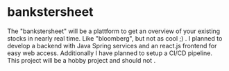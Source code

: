 # bankstersheet
The "bankstersheet" will be a plattform to get an overview of your existing stocks in nearly real time. Like "bloomberg", but not as cool ;) . I planned to develop a backend with Java Spring services and an react.js frontend for easy web access. Additionally I have planned to setup a CI/CD pipeline. This project will be a hobby project and should not .
